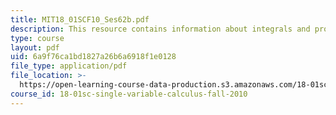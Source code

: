 ```yaml
---
title: MIT18_01SCF10_Ses62b.pdf
description: This resource contains information about integrals and probability.
type: course
layout: pdf
uid: 6a9f76ca1bd1827a26b6a6918f1e0128
file_type: application/pdf
file_location: >-
  https://open-learning-course-data-production.s3.amazonaws.com/18-01sc-single-variable-calculus-fall-2010/6a9f76ca1bd1827a26b6a6918f1e0128_MIT18_01SCF10_Ses62b.pdf
course_id: 18-01sc-single-variable-calculus-fall-2010
---
```

